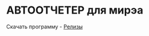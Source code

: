 # АВТООТЧЕТЕР для мирэа

Скачать программу - [Релизы](https://github.com/mentoster/AutoReport/releases/tag/1.00https://github.com/mentoster/AutoReport/releases/tag/1.00)

